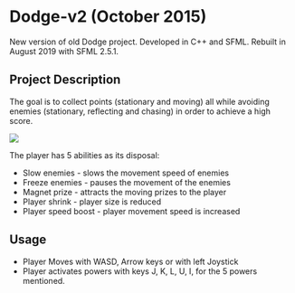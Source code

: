 # Dodge-v2 (October 2015)

New version of old Dodge project. Developed in C++ and SFML. Rebuilt in August 2019 with SFML 2.5.1.

## Project Description

The goal is to collect points (stationary and moving) all while avoiding enemies (stationary, reflecting and chasing) in order to achieve a high score.

![](dodge.gif)

The player has 5 abilities as its disposal:
* Slow enemies - slows the movement speed of enemies
* Freeze enemies - pauses the movement of the enemies
* Magnet prize - attracts the moving prizes to the player
* Player shrink - player size is reduced
* Player speed boost - player movement speed is increased

## Usage

* Player Moves with WASD, Arrow keys or with left Joystick
* Player activates powers with keys J, K, L, U, I, for the 5 powers mentioned.

